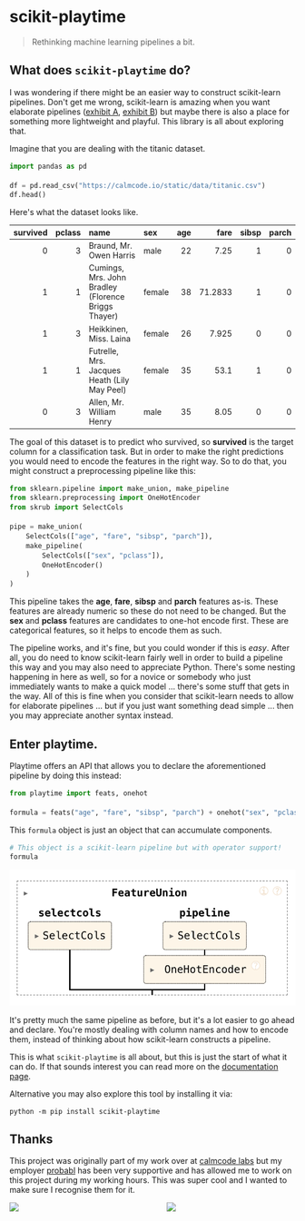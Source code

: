 # scikit-playtime

> Rethinking machine learning pipelines a bit.

## What does `scikit-playtime` do?

I was wondering if there might be an easier way to construct scikit-learn pipelines. Don't get me wrong, scikit-learn is amazing when you want elaborate pipelines ([exhibit A](https://www.youtube.com/watch?v=7TZ7j4HSzmE), [exhibit B](https://www.youtube.com/watch?v=lhMqqauXtW0)) but maybe there is also a place for something more lightweight and playful. This library is all about exploring that.

Imagine that you are dealing with the titanic dataset.

```python
import pandas as pd

df = pd.read_csv("https://calmcode.io/static/data/titanic.csv")
df.head()
```

Here's what the dataset looks like.

|   survived |   pclass | name                                                | sex    |   age |    fare |   sibsp |   parch |
|-----------:|---------:|:----------------------------------------------------|:-------|------:|--------:|--------:|--------:|
|          0 |        3 | Braund, Mr. Owen Harris                             | male   |    22 |  7.25   |       1 |       0 |
|          1 |        1 | Cumings, Mrs. John Bradley (Florence Briggs Thayer) | female |    38 | 71.2833 |       1 |       0 |
|          1 |        3 | Heikkinen, Miss. Laina                              | female |    26 |  7.925  |       0 |       0 |
|          1 |        1 | Futrelle, Mrs. Jacques Heath (Lily May Peel)        | female |    35 | 53.1    |       1 |       0 |
|          0 |        3 | Allen, Mr. William Henry                            | male   |    35 |  8.05   |       0 |       0 |

The goal of this dataset is to predict who survived, so **survived** is the target column for a classification task. But in order to make the right predictions you would need to encode the features in the right way. So to do that, you might construct a preprocessing pipeline like this:

```python
from sklearn.pipeline import make_union, make_pipeline
from sklearn.preprocessing import OneHotEncoder
from skrub import SelectCols

pipe = make_union(
    SelectCols(["age", "fare", "sibsp", "parch"]),
    make_pipeline(
        SelectCols(["sex", "pclass"]),
        OneHotEncoder()
    )
)
```

This pipeline takes the **age**, **fare**, **sibsp** and **parch** features as-is. These features are already numeric so these do not need to be changed. But the **sex** and **pclass** features are candidates to one-hot encode first. These are categorical features, so it helps to encode them as such.

The pipeline works, and it's fine, but you could wonder if this is *easy*. After all, you do need to know scikit-learn fairly well in order to build a pipeline this way and you may also need to appreciate Python. There's some nesting happening in here as well, so for a novice or somebody who just immediately wants to make a quick model ... there's some stuff that gets in the way. All of this is fine when you consider that scikit-learn needs to allow for elaborate pipelines ... but if you just want something dead simple ... then you may appreciate another syntax instead.

## Enter playtime.

Playtime offers an API that allows you to declare the aforementioned pipeline by doing this instead:

```python
from playtime import feats, onehot

formula = feats("age", "fare", "sibsp", "parch") + onehot("sex", "pclass")
```

This `formula` object is just an object that can accumulate components.

```python
# This object is a scikit-learn pipeline but with operator support!
formula
```

![playtime](docs/imgs/pipe-demo.png)

It's pretty much the same pipeline as before, but it's a lot easier to go ahead and declare. You're mostly dealing with column names and how to encode them, instead of thinking about how scikit-learn constructs a pipeline.

This is what `scikit-playtime` is all about, but this is just the start of what it can do. If that sounds interest you can read more on the [documentation page](https://koaning.github.io/scikit-playtime/).

Alternative you may also explore this tool by installing it via:

```
python -m pip install scikit-playtime
```

## Thanks

This project was originally part of my work over at [calmcode labs](https://calmcode.io/labs/drawdata) but my employer [probabl](https://probabl.ai) has
been very supportive and has allowed me to work on this project during
my working hours. This was super cool and I wanted to make sure I recognise them for it.

<p align="center" width="100%" dir="auto">
    <a href="https://calmcode.io">
        <img src="docs/imgs/calmcode-logo.webp" width="45%" align="left">
    </a>
    <a href="https://probabl.ai">
        <img src="docs/imgs/probabl.png" width="45%" align="right">
    </a>
    <br><br><br>
</p>

<br>
